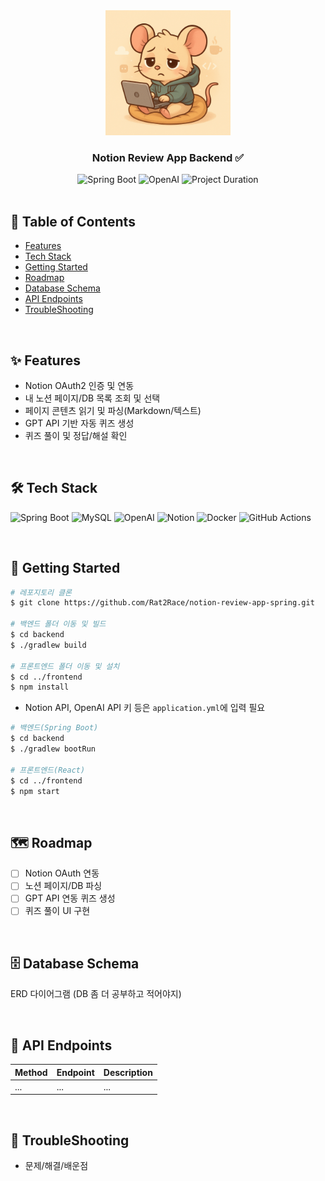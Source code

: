 <div align="center">

<!-- logo -->
<img src="public/image/tiredMouse.png" width="200"/>

### Notion Review App Backend ✅
<img src="https://img.shields.io/badge/Spring%20Boot-3.5.x-green" alt="Spring Boot" />
<img src="https://img.shields.io/badge/OpenAI-GPT-blueviolet" alt="OpenAI" />
<img src="https://img.shields.io/badge/Project%20Duration-2025.06.17~-%23a8e063?style=flat" alt="Project Duration" />

</div>

<br>

## 🚩 Table of Contents

- [Features](#features)
- [Tech Stack](#tech-stack)
- [Getting Started](#getting-started)
- [Roadmap](#roadmap)
- [Database Schema](#database-schema)
- [API Endpoints](#api-endpoints)
- [TroubleShooting](#troubleshooting)

<br>

## ✨ Features <a name="features"></a>

- Notion OAuth2 인증 및 연동
- 내 노션 페이지/DB 목록 조회 및 선택
- 페이지 콘텐츠 읽기 및 파싱(Markdown/텍스트)
- GPT API 기반 자동 퀴즈 생성
- 퀴즈 풀이 및 정답/해설 확인

<br>

## 🛠 Tech Stack <a name="tech-stack"></a>

<p align="left">
  <img src="https://img.shields.io/badge/Spring%20Boot-3.5.x-6DB33F?logo=springboot&logoColor=white" alt="Spring Boot" />
  <img src="https://img.shields.io/badge/MySQL-005C84?logo=mysql&logoColor=white" alt="MySQL" />
  <img src="https://img.shields.io/badge/OpenAI-GPT-412991?logo=openai&logoColor=white" alt="OpenAI" />
  <img src="https://img.shields.io/badge/Notion-000000?logo=notion&logoColor=white" alt="Notion" />
  <img src="https://img.shields.io/badge/Docker-2496ED?logo=docker&logoColor=white" alt="Docker" />
  <img src="https://img.shields.io/badge/GitHub%20Actions-2088FF?logo=githubactions&logoColor=white" alt="GitHub Actions" />
</p>

<br>

## 🚀 Getting Started <a name="getting-started"></a>

```bash
# 레포지토리 클론
$ git clone https://github.com/Rat2Race/notion-review-app-spring.git

# 백엔드 폴더 이동 및 빌드
$ cd backend
$ ./gradlew build

# 프론트엔드 폴더 이동 및 설치
$ cd ../frontend
$ npm install
```

- Notion API, OpenAI API 키 등은 `application.yml`에 입력 필요

```bash
# 백엔드(Spring Boot)
$ cd backend
$ ./gradlew bootRun

# 프론트엔드(React)
$ cd ../frontend
$ npm start
```

<br>

## 🗺 Roadmap <a name="roadmap"></a>

- [ ] Notion OAuth 연동
- [ ] 노션 페이지/DB 파싱
- [ ] GPT API 연동 퀴즈 생성
- [ ] 퀴즈 풀이 UI 구현

<br>

## 🗄️ Database Schema <a name="database-schema"></a>

ERD 다이어그램 (DB 좀 더 공부하고 적어야지)

<br>

## 🔗 API Endpoints <a name="api-endpoints"></a>

| Method | Endpoint | Description |
| ------ | -------- | ----------- |
| ...    | ...      | ...         |

<br>

## 🐛 TroubleShooting <a name="troubleshooting"></a>

- 문제/해결/배운점

<br>
